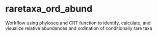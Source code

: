 # raretaxa_ord_abund
Workflow using phyloseq and CRT function to identify, calculate, and visualize relative abundances and ordination of conditionally rare taxa
